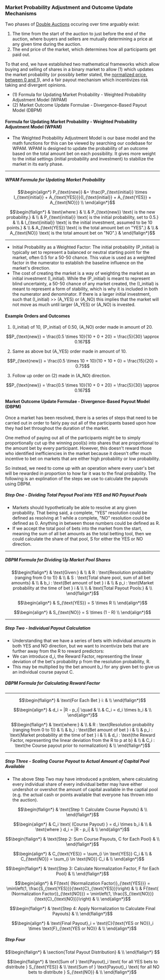 ### Market Probability Adjustment and Outcome Update Mechanisms

Two phases of [Double Auctions](https://en.wikipedia.org/wiki/Double_auction) occuring over time arguably exist:

1. The time from the start of the auction to just before the end of the auction, where buyers and sellers are mutually determining a price at any given time during the auction.
2. The end price of the market, which determines how all participants get paid out.

To that end, we have established two mathematical frameworks which allow buying and selling of shares in a binary market to allow (1) which updates the market probability (or possibly better stated, the [normalized price, between 0 and 1](https://forum.effectivealtruism.org/posts/cJc3f4HmFqCZsgGJe/don-t-interpret-prediction-market-prices-as-probabilities)), and a fair payout mechanism which incentivizes risk taking and divergent opinions.

* (1) Formula for Updating Market Probability  - Weighted Probability Adjustment Model (WPAM)
* (2) Market Outcome Update Formulae - Divergence-Based Payout Model (DBPM)

#### Formula for Updating Market Probability - Weighted Probability Adjustment Model (WPAM)

* The Weighted Probability Adjustment Model is our base model and the math functions for this can be viewed by searching our codebase for WPAM. WPAM is designed to update the probability of an outcome based on the total amount bet on each possibility. It gives more weight to the initial settings (initial probability and investment) to stabilize the market in its early phase.

---
##### WPAM Formula for Updating Market Probability

```math
\begin{align*}
P_{\text{new}} &= \frac{P_{\text{initial}} \times I_{\text{initial}} + A_{\text{YES}}}{I_{\text{initial}} + A_{\text{YES}} + A_{\text{NO}}} \\
\end{align*}
```

```math
\begin{flalign*}
& \text{where:} & \\
& P_{\text{new}} \text{ is the new probability.} & \\
& P_{\text{initial}} \text{ is the initial probability, set to 0.5.} & \\
& I_{\text{initial}} \text{ is the initial investment, assumed to be 10 points.} & \\
& A_{\text{YES}} \text{ is the total amount bet on "YES".} & \\
& A_{\text{NO}} \text{ is the total amount bet on "NO".} &
\end{flalign*}
```
---

* Initial Probability as a Weighted Factor: The initial probability (P_initial) is typically set to represent a balanced or neutral starting point for the market, often 0.5 for a 50-50 chance. This value is used as a weighted factor in the numerator to establish the baseline influence on the market's direction.
* The cost of creating the market is a way of weighting the market as an initial investment (I_initial). While the (P_initial) is meant to represent blind uncertainty, a 50-50 chance of any market created, the (I_initial) is meant to represent a form of stability, which is why it is included in both the numerator and denominator. If there is a larger initial investment, such that (I_initial) >> (A_YES) or (A_NO)  this implies that the market will not move as much until larger (A_YES) or (A_NO) is invested.

#### Example Orders and Outcomes

1. (I_initial) of 10, (P_initial) of 0.50, (A_NO) order made in amount of 20.

```math
P_{\text{new}} = \frac{0.5 \times 10}{10 + 0 + 20} = \frac{5}{30} \approx 0.167
```

2. Same as above but (A_YES) order made in amount of 10.

```math
P_{\text{new}} = \frac{0.5 \times 10 + 10}{10 + 10 + 0} = \frac{15}{20} = 0.75
```

3. Follow up order on (2) made in (A_NO) direction.

```math
P_{\text{new}} = \frac{0.5 \times 10}{10 + 0 + 20} = \frac{5}{30} \approx 0.167
```

#### Market Outcome Update Formulae - Divergence-Based Payout Model (DBPM)

Once a market has been resolved, there is a series of steps that need to be carried out in order to fairly pay out all of the participants based upon how they had bet throughout the duration of the market.

One method of paying out all of the participants might be to simply proportionally cut up the winning pool(s) into shares that are proportional to the amount bet by every participant. However, this doesn't reward those who identified inefficiencies in the market because it doesn't offer much incentive to bet on markets that are either high probability or low probability.

So instead, we need to come up with an operation where every user's bet will be rewarded in proportion to how far it was to the final probability. The following is an explination of the steps we use to calculate the payouts using DBPM.

##### Step One - Dividing Total Payout Pool into YES and NO Payout Pools

* Markets should hypothetically be able to resolve at any given probability. That being said, a complete, "YES" resolution could be defined as resolving at 1 while a complete, "NO" resolution could be defined as 0. Anything in between those numbers could be defined as R.
* If we accept the total pool of bets into the market from the start, meaning the sum of all bet amounts as the total betting tool, then we could calculate the share of that pool, S for either the YES or NO direction.

---
##### DBPM Formula for Dividing Up Market Pool Shares

```math
\begin{flalign*}
& \text{Given:} & \\
& R : \text{Resolution probability (ranging from 0 to 1)} & \\
& S : \text{Total share pool, sum of all bet amounts} & \\
& b_i : \text{Bet amount of bet } i  & \\
& p_i : \text{Market probability at the time of bet } i  & \\
\\
& \text{Total Payout Pools:} & \\
\end{flalign*}
```

```math
\begin{align*}
& S_{\text{YES}} = S \times R \\
\end{align*}
```

```math
\begin{align*}
& S_{\text{NO}} = S \times (1 - R) \\
\end{align*}
```
---

##### Step Two - Individual Payout Calculation

* Understanding that we have a series of bets with individual amounts in both YES and NO direction, but we want to incentivize bets that are further away from the R to reward predictors:
* We can introduce d_i, the Reward Factor, representing the linear deviation of the bet's probability p from the resolution probability, R.
* This may be multiplied by the bet amount b_i for any given bet to give us an individual course payout C.

##### DBPM Formula for Calculating Reward Factor

---

```math
\begin{flalign*}
& \text{For Each Bet } i: & \\
\end{flalign*}
```

```math
\begin{align*}
& d_i = |R - p_i| \quad  & \\
& C_i = d_i \times b_i & \\
\end{align*}
```

```math
\begin{flalign*}
& \text{where:} & \\
& R : \text{Resolution probability (ranging from 0 to 1)} & \\
& b_i : \text{Bet amount of bet } i  & \\
& p_i : \text{Market probability at the time of bet } i  & \\
& d_i : \text{the Reward Factor, representing the linear deviation from the R to p at b} & \\
& C_i : \text{he Course payout prior to normalization} & \\
\end{flalign*}
```

---

##### Step Three - Scaling Course Payout to Actual Amount of Capital Pool Available

* The above Step Two may have introduced a problem, where calculating every individual share of every individual better may have either undershot or overshot the amount of capital available in the captial pool (e.g. the actual cash or points available that everyone has thrown into the auction).


```math
\begin{flalign*}
& \text{Step 1: Calculate Course Payouts} & \\
\end{flalign*}
```

```math
\begin{align*}
& C_i \text{ (Course Payout) } = d_i \times b_i & \\
& \text{where } d_i = |R - p_i| & \\
\end{align*}
```

```math
\begin{flalign*}
& \text{Step 2: Sum Course Payouts, C for Each Pool} & \\
\end{flalign*}
```

```math
\begin{align*}
& C_{\text{YES}} = \sum_{i \in \text{YES}} C_i & \\
& C_{\text{NO}} = \sum_{i \in \text{NO}} C_i & \\
\end{align*}
```

```math
\begin{flalign*}
& \text{Step 3: Calculate Normalization Factor, F for Each Pool} & \\
\end{flalign*}
```

```math
\begin{align*}
& F{\text{ (Normalization Factor)}_{\text{YES}}} = \min\left(1, \frac{S_{\text{YES}}}{\text{C}_{\text{YES}}}\right) & \\
& F{\text{ (Normalization Factor)}_{\text{NO}}} = \min\left(1, \frac{S_{\text{NO}}}{\text{C}_{\text{NO}}}\right) & \\
\end{align*}
```

```math
\begin{flalign*}
& \text{Step 4: Apply Normalization to Calculate Final Payouts} & \\
\end{flalign*}
```

```math
\begin{align*}
& \text{Final Payout}_i = \text{C}{\text{YES or NO}}_i \times \text{F}_{\text{YES or NO}} & \\
\end{align*}
```

##### Step Four

```math
\begin{flalign*}
& \section{Total Payout Distribution} & \\
\end{flalign*}

```

```math
\begin{flalign*}
& \text{Sum of } \text{Payout}_i \text{ for all YES bets to distribute } S_{\text{YES}} & \\
\text{Sum of } \text{Payout}_i \text{ for all NO bets to distribute } S_{\text{NO}} & \\
\end{flalign*}
```